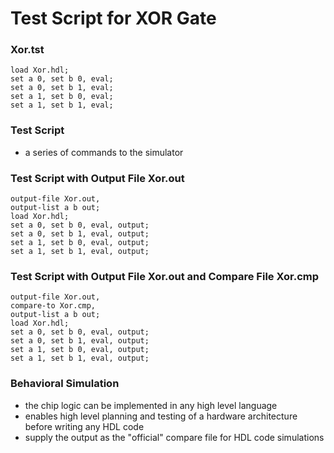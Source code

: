 # Test Script for XOR Gate

### Xor.tst

```
load Xor.hdl;
set a 0, set b 0, eval;
set a 0, set b 1, eval;
set a 1, set b 0, eval;
set a 1, set b 1, eval;
```
### Test Script

+ a series of commands to the simulator

### Test Script with Output File Xor.out

```
output-file Xor.out,
output-list a b out;
load Xor.hdl;
set a 0, set b 0, eval, output;
set a 0, set b 1, eval, output;
set a 1, set b 0, eval, output;
set a 1, set b 1, eval, output;
```

### Test Script with Output File Xor.out and Compare File Xor.cmp

```
output-file Xor.out,
compare-to Xor.cmp,
output-list a b out;
load Xor.hdl;
set a 0, set b 0, eval, output;
set a 0, set b 1, eval, output;
set a 1, set b 0, eval, output;
set a 1, set b 1, eval, output;
```

### Behavioral Simulation

+ the chip logic can be implemented in any high level language
+ enables high level planning and testing of a hardware architecture before writing any HDL code
+ supply the output as the "official" compare file for HDL code simulations
